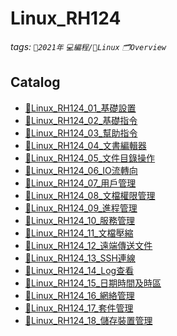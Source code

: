 Linux_RH124
===
###### tags: `📆2021年` `💻編程/🐧Linux`  `🗂Overview`

Catalog
---
- [🐧Linux_RH124_01_基礎設置](https://hackmd.io/@W3snnHv8TgC_U2ElYL9ATQ/Linux_RH124_01_基礎設置)
- [🐧Linux_RH124_02_基礎指令](https://hackmd.io/@W3snnHv8TgC_U2ElYL9ATQ/Linux_RH124_02_基礎指令)
- [🐧Linux_RH124_03_幫助指令](https://hackmd.io/@W3snnHv8TgC_U2ElYL9ATQ/Linux_RH124_03_幫助指令)
- [🐧Linux_RH124_04_文書編輯器](https://hackmd.io/@W3snnHv8TgC_U2ElYL9ATQ/Linux_RH124_04_文書編輯器)
- [🐧Linux_RH124_05_文件目錄操作](https://hackmd.io/@W3snnHv8TgC_U2ElYL9ATQ/Linux_RH124_05_文件目錄操作)
- [🐧Linux_RH124_06_IO流轉向](https://hackmd.io/@W3snnHv8TgC_U2ElYL9ATQ/Linux_RH124_06_IO流轉向)
- [🐧Linux_RH124_07_用戶管理](https://hackmd.io/@W3snnHv8TgC_U2ElYL9ATQ/Linux_RH124_07_用戶管理)
- [🐧Linux_RH124_08_文檔權限管理](https://hackmd.io/@W3snnHv8TgC_U2ElYL9ATQ/Linux_RH124_08_文檔權限管理)
- [🐧Linux_RH124_09_進程管理](https://hackmd.io/@W3snnHv8TgC_U2ElYL9ATQ/Linux_RH124_09_進程管理)
- [🐧Linux_RH124_10_服務管理](https://hackmd.io/@W3snnHv8TgC_U2ElYL9ATQ/Linux_RH124_10_服務管理)
- [🐧Linux_RH124_11_文檔壓縮](https://hackmd.io/@W3snnHv8TgC_U2ElYL9ATQ/Linux_RH124_11_文檔壓縮)
- [🐧Linux_RH124_12_遠端傳送文件](https://hackmd.io/@W3snnHv8TgC_U2ElYL9ATQ/Linux_RH124_12_遠端傳送文件)
- [🐧Linux_RH124_13_SSH連線](https://hackmd.io/@W3snnHv8TgC_U2ElYL9ATQ/Linux_RH124_13_SSH連線)
- [🐧Linux_RH124_14_Log查看](https://hackmd.io/@W3snnHv8TgC_U2ElYL9ATQ/Linux_RH124_14_Log查看)
- [🐧Linux_RH124_15_日期時間及時區](https://hackmd.io/@W3snnHv8TgC_U2ElYL9ATQ/Linux_RH124_15_日期時間及時區)
- [🐧Linux_RH124_16_網絡管理](https://hackmd.io/@W3snnHv8TgC_U2ElYL9ATQ/Linux_RH124_16_網絡管理)
- [🐧Linux_RH124_17_套件管理](https://hackmd.io/@W3snnHv8TgC_U2ElYL9ATQ/Linux_RH124_17_套件管理)
- [🐧Linux_RH124_18_儲存裝置管理](https://hackmd.io/@W3snnHv8TgC_U2ElYL9ATQ/Linux_RH124_18_儲存裝置管理)